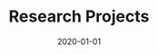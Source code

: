 ---
title: Research Projects
layout: home
modal-id: 1
date: 2020-01-01
img: half-metals.png
alt: image-alt
action: <a href="https://scholar.google.com/citations?user=SgAQKZIAAAAJ&hl=en">Read all my papers</a> (Most will require a journal subscription)
category: Research
description: I have a number of research interests, broadly revolving around computational studies of electrochemistry, corrosion mechanics, and 2D materials. I primarily use density functional theory (DFT) as a research tool, and I'm constantly trying to learn new tools to push the boundaries of computational materials science.
---